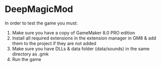 # DeepMagicMod

In order to test the game you must:
1. Make sure you have a copy of GameMaker 8.0 PRO edition
2. Install all required extensions in the extension manager in GM8 & add them to the project if they are not added
3. Make sure you have DLLs & data folder (data/sounds) in the same directory as .gmk
4. Run the game

